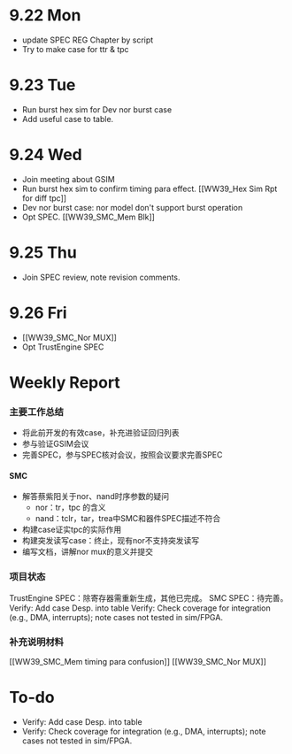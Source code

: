 # 9.22 Mon

- update SPEC REG Chapter by script
- Try to make case for ttr & tpc

# 9.23 Tue

- Run burst hex sim for Dev nor burst case
- Add useful  case to table.

# 9.24 Wed

- Join meeting about GSIM 
- Run burst hex sim to confirm timing para effect. [[WW39_Hex Sim Rpt for diff tpc]]
- Dev nor burst case: nor model don't support burst operation
- Opt SPEC. [[WW39_SMC_Mem Blk]]
# 9.25 Thu

- Join SPEC review, note revision comments.

# 9.26 Fri

- [[WW39_SMC_Nor MUX]]
- Opt TrustEngine SPEC
# Weekly Report

### 主要工作总结

- 将此前开发的有效case，补充进验证回归列表
- 参与验证GSIM会议
- 完善SPEC，参与SPEC核对会议，按照会议要求完善SPEC

#### SMC

- 解答蔡紫阳关于nor、nand时序参数的疑问
	- nor：tr，tpc 的含义
	- nand：tclr，tar，trea中SMC和器件SPEC描述不符合
- 构建case证实tpc的实际作用
- 构建突发读写case：终止，现有nor不支持突发读写
- 编写文档，讲解nor mux的意义并提交

### 项目状态

TrustEngine SPEC：除寄存器需重新生成，其他已完成。
SMC SPEC：待完善。
Verify: Add case Desp. into table
Verify: Check coverage for integration (e.g., DMA, interrupts); note cases not tested in sim/FPGA.

### 补充说明材料

[[WW39_SMC_Mem timing para confusion]]
[[WW39_SMC_Nor MUX]]
# To-do

- Verify: Add case Desp. into table
- Verify: Check coverage for integration (e.g., DMA, interrupts); note cases not tested in sim/FPGA.